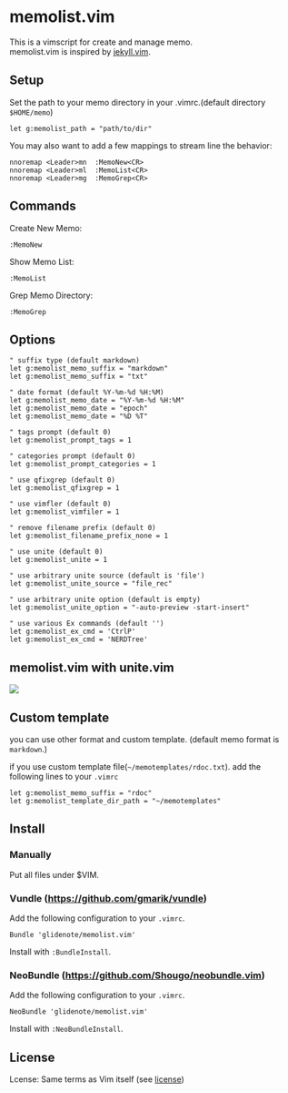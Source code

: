 # memolist.vim

This is a vimscript for create and manage memo.  
memolist.vim is inspired by [jekyll.vim](https://github.com/csexton/jekyll.vim).

## Setup

Set the path to your memo directory in your .vimrc.(default directory `$HOME/memo`)

```
let g:memolist_path = "path/to/dir"
```

You may also want to add a few mappings to stream line the behavior:

```
nnoremap <Leader>mn  :MemoNew<CR>
nnoremap <Leader>ml  :MemoList<CR>
nnoremap <Leader>mg  :MemoGrep<CR>
```

## Commands

Create New Memo:

```
:MemoNew
```

Show Memo List:

```
:MemoList
```

Grep Memo Directory:

```
:MemoGrep
```

## Options

```vim
" suffix type (default markdown)
let g:memolist_memo_suffix = "markdown"
let g:memolist_memo_suffix = "txt"

" date format (default %Y-%m-%d %H:%M)
let g:memolist_memo_date = "%Y-%m-%d %H:%M"
let g:memolist_memo_date = "epoch"
let g:memolist_memo_date = "%D %T"

" tags prompt (default 0)
let g:memolist_prompt_tags = 1

" categories prompt (default 0)
let g:memolist_prompt_categories = 1

" use qfixgrep (default 0)
let g:memolist_qfixgrep = 1

" use vimfler (default 0)
let g:memolist_vimfiler = 1

" remove filename prefix (default 0)
let g:memolist_filename_prefix_none = 1

" use unite (default 0)
let g:memolist_unite = 1

" use arbitrary unite source (default is 'file')
let g:memolist_unite_source = "file_rec"

" use arbitrary unite option (default is empty)
let g:memolist_unite_option = "-auto-preview -start-insert"

" use various Ex commands (default '')
let g:memolist_ex_cmd = 'CtrlP'
let g:memolist_ex_cmd = 'NERDTree'
```

## memolist.vim with unite.vim

![](http://blog.glidenote.com/images/2013/09/memolist_with_unite0.png)

## Custom template

you can use other format and custom template.
(default memo format is `markdown`.)

if you use custom template file(`~/memotemplates/rdoc.txt`).
add the following lines to your `.vimrc`

```
let g:memolist_memo_suffix = "rdoc"
let g:memolist_template_dir_path = "~/memotemplates"
```

## Install

### Manually

Put all files under $VIM.

### Vundle (https://github.com/gmarik/vundle)

Add the following configuration to your `.vimrc`.

```
Bundle 'glidenote/memolist.vim'
```

Install with `:BundleInstall`.

### NeoBundle (https://github.com/Shougo/neobundle.vim)

Add the following configuration to your `.vimrc`.

```
NeoBundle 'glidenote/memolist.vim'
```

Install with `:NeoBundleInstall`.

## License

Lcense: Same terms as Vim itself (see [license](http://vimdoc.sourceforge.net/htmldoc/uganda.html#license))

